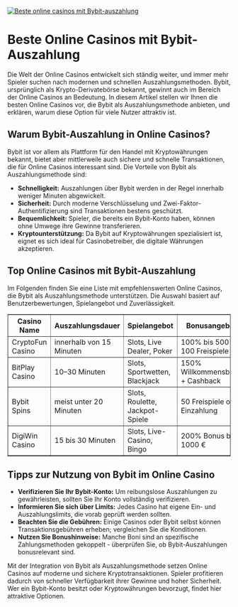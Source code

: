 [![Beste online casinos mit Bybit-auszahlung](https://123-caf.pages.dev/gitsignup.png)](https://vrmoo.ru/Bt82HjjY)

<h1>Beste Online Casinos mit Bybit-Auszahlung</h1>  <p>Die Welt der Online Casinos entwickelt sich ständig weiter, und immer mehr Spieler suchen nach modernen und schnellen Auszahlungsmethoden. Bybit, ursprünglich als Krypto-Derivatebörse bekannt, gewinnt auch im Bereich der Online Casinos an Bedeutung. In diesem Artikel stellen wir Ihnen die besten Online Casinos vor, die Bybit als Auszahlungsmethode anbieten, und erklären, warum diese Option für viele Nutzer attraktiv ist.</p>  <h2>Warum Bybit-Auszahlung in Online Casinos?</h2>  <p>Bybit ist vor allem als Plattform für den Handel mit Kryptowährungen bekannt, bietet aber mittlerweile auch sichere und schnelle Transaktionen, die für Online Casinos interessant sind. Die Vorteile von Bybit als Auszahlungsmethode sind:</p>  <ul>   <li><strong>Schnelligkeit:</strong> Auszahlungen über Bybit werden in der Regel innerhalb weniger Minuten abgewickelt.</li>   <li><strong>Sicherheit:</strong> Durch moderne Verschlüsselung und Zwei-Faktor-Authentifizierung sind Transaktionen bestens geschützt.</li>   <li><strong>Bequemlichkeit:</strong> Spieler, die bereits ein Bybit-Konto haben, können ohne Umwege ihre Gewinne transferieren.</li>   <li><strong>Kryptounterstützung:</strong> Da Bybit auf Kryptowährungen spezialisiert ist, eignet es sich ideal für Casinobetreiber, die digitale Währungen akzeptieren.</li> </ul>  <h2>Top Online Casinos mit Bybit-Auszahlung</h2>  <p>Im Folgenden finden Sie eine Liste mit empfehlenswerten Online Casinos, die Bybit als Auszahlungsmethode unterstützen. Die Auswahl basiert auf Benutzerbewertungen, Spielangebot und Zuverlässigkeit.</p>  <table border="1" cellpadding="8" cellspacing="0">   <thead>     <tr>       <th>Casino Name</th>       <th>Auszahlungsdauer</th>       <th>Spielangebot</th>       <th>Bonusangebote</th>     </tr>   </thead>   <tbody>     <tr>       <td>CryptoFun Casino</td>       <td>innerhalb von 15 Minuten</td>       <td>Slots, Live Dealer, Poker</td>       <td>100% bis 500 € + 100 Freispiele</td>     </tr>     <tr>       <td>BitPlay Casino</td>       <td>10–30 Minuten</td>       <td>Slots, Sportwetten, Blackjack</td>       <td>150% Willkommensbonus + Cashback</td>     </tr>     <tr>       <td>Bybit Spins</td>       <td>meist unter 20 Minuten</td>       <td>Slots, Roulette, Jackpot-Spiele</td>       <td>50 Freispiele ohne Einzahlung</td>     </tr>     <tr>       <td>DigiWin Casino</td>       <td>15 bis 30 Minuten</td>       <td>Slots, Live-Casino, Bingo</td>       <td>200% Bonus bis 1000 €</td>     </tr>   </tbody> </table>  <h2>Tipps zur Nutzung von Bybit im Online Casino</h2>  <ul>   <li><strong>Verifizieren Sie Ihr Bybit-Konto:</strong> Um reibungslose Auszahlungen zu gewährleisten, sollten Sie Ihr Konto vollständig verifizieren.</li>   <li><strong>Informieren Sie sich über Limits:</strong> Jedes Casino hat eigene Ein- und Auszahlungslimits, die vorab geprüft werden sollten.</li>   <li><strong>Beachten Sie die Gebühren:</strong> Einige Casinos oder Bybit selbst können Transaktionsgebühren erheben; vergleichen Sie die Konditionen.</li>   <li><strong>Nutzen Sie Bonushinweise:</strong> Manche Boni sind an spezifische Zahlungsmethoden gekoppelt - überprüfen Sie, ob Bybit-Auszahlungen bonusrelevant sind.</li> </ul>  <p>Mit der Integration von Bybit als Auszahlungsmethode setzen Online Casinos auf moderne und sichere Kryptotransaktionen. Spieler profitieren dadurch von schneller Verfügbarkeit ihrer Gewinne und hoher Sicherheit. Wer ein Bybit-Konto besitzt oder Kryptowährungen bevorzugt, findet hier attraktive Optionen.</p>
